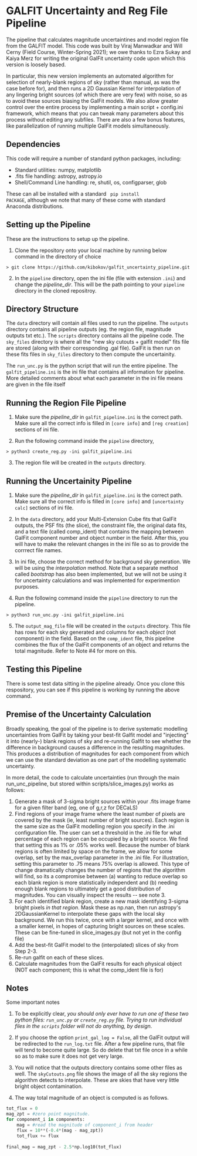 # GALFIT Uncertainty and Reg File Pipeline

The pipeline that calculates magnitude uncertaintines and model region file from the GALFIT model. This code was built by Viraj Manwadkar and Will Cerny (Field Course, Winter-Spring 2021); we owe thanks to Ezra Sukay and Kaiya Merz for writing the original GalFit uncertainty code upon which this version is loosely based.

In particular, this new version implements an automated algorithm for selection of nearly-blank regions of sky (rather than manual, as was the case before for), and then runs a 2D Gaussian Kernel for interpolation of any lingering bright sources (of which there are very few) with noise, so as to avoid these sources biasing the GalFit models. We also allow greater control over the entire process by implementing a main script + config.ini framework, which means that you can tweak many parameters about this process without editing any subfiles. There are also a few bonus features, like parallelization of running multiple GalFit models simultaneously.

## Dependencies
This code will require a number of standard python packages, including:
* Standard utilities: numpy, matplotlib
* .fits file handling: astropy, astropy.io
* Shell/Command Line handling: re, shutil, os, configparser, glob

These can all be installed with a standard <code> pip install PACKAGE</code>, although we note that many of these come with standard Anaconda distributions.

## Setting up the Pipeline

These are the instructions to setup up the pipeline.

1. Clone the repository onto your local machine by running below command in the directory of choice
```
> git clone https://github.com/kibokov/galfit_uncertainty_pipeline.git
```
2. In the ```pipeline``` directory, open the ini file (file with extension ```.ini```) and change the *pipeline_dir*. This will be the path pointing to your ```pipeline``` directory in the cloned repositroy.
 
## Directory Structure 

The ```data``` directory will contain all files used to run the pipeline. The ```outputs``` directory contains all pipeline outputs (eg. the region file, magnitude outputs txt etc.). The ```scripts``` directory contains all the pipeline code. The ```sky_files``` directory is where all the "new sky cutouts + galfit model" fits file are stored (along with their corresponding .gal file). GalFit is then run on these fits files in ```sky_files``` directory to then compute the uncertainity. 

The ```run_unc.py``` is the python script that will run the entire pipeline. The ```galfit_pipeline.ini``` is the ini file that contains all information for pipeline. More detailed comments about what each parameter in the ini file means are given in the file itself

## Running the Region File Pipeline

1. Make sure the *pipeline_dir* in ```galfit_pipeline.ini```  is the correct path. Make sure all the correct info is filled in ```[core info]``` and ```[reg creation]``` sections of ini file.  

2. Run the following command inside the ```pipeline``` directory,
```
> python3 create_reg.py -ini galfit_pipeline.ini
```

3. The region file will be created in the ```outputs``` directory. 


## Running the Uncertainity Pipeline

1. Make sure the *pipeline_dir* in ```galfit_pipeline.ini```  is the correct path. Make sure all the correct info is filled in ```[core info]``` and ```[uncertainty calc]``` sections of ini file.  

2. In the ```data``` directory, add your Multi-Extension Cube fits that GalFit outputs, the PSF fits (the slice), the constraint file, the original data fits, and a text file (called comp_ident) that contains the mapping between GalFit component number and object number in the field. After this, you will have to make the relevant changes in the ini file so as to provide the corrrect file names. 

3. In ini file, choose the correct method for background sky generation. We will be using the *interpolation* method. Note that a separate method called *bootstrap* has also been implemented, but we will not be using it for uncertainty calculations and was implemented for experimention purposes.

4. Run the following command inside the ```pipeline``` directory to run the pipeline.
```
> python3 run_unc.py -ini galfit_pipeline.ini
```
5. The ```output_mag_file``` file will be created in the ```outputs``` directory. This file has rows for each sky generated and columns for each *object* (not component) in the field. Based on the ```comp_ident``` file, this pipeline combines the flux of the GalFit components of an object and returns the total magnitude. Refer to Note #4 for more on this.

## Testing this Pipeline

There is some test data sitting in the pipeline already. Once you clone this respository, you can see if this pipeline is working by running the above command. 

## Premise of the Uncertainty Calculation

Broadly speaking, the goal of the pipeline is to derive systematic modelling uncertainties from GalFit by taking your best-fit Galfit model and "injecting" it into (nearly-) blank regions of sky and re-running Galfit to see whether the difference in background causes a difference in the resulting magnitudes. This produces a distribution of magnitudes for each component from which we can use the standard deviation as one part of the modelling systematic uncertainty. 

In more detail, the code to calculate uncertainties (run through the main run_unc_pipeline, but stored within scripts/slice_images.py) works as follows:

1. Generate a mask of 3-sigma bright sources within your .fits image frame for a given filter band (eg, one of g,r,z for DECaLS)
2. Find regions of your image frame where the least number of pixels are covered by the mask (ie, least number of bright sources). Each region is the same size as the GalFit modelling region you specify in the .ini configuration file. The user can set a threshold in the .ini file for what percentage of each region can be occupied by a bright source. We find that setting this as 1% or .05% works well.  Because the number of blank regions is often limited by space on the frame, we allow for some overlap, set by the max_overlap parameter in the .ini file. For illustration, setting this parameter to .75 means 75% overlap is allowed. This type of change dramatically changes the number of regions that the algorithm will find, so its a compromise between (a) wanting to reduce overlap so each blank region is more statistically independent and (b) needing enough blank regions to ultimately get a good distribution of magnitudes. You can visually inspect the results -- see note 3.
3. For each identified blank region, create a new mask identifying 3-sigma bright pixels *in that region*. Mask these as np.nan, then run astropy's 2DGaussianKernel to interpolate these gaps with the local sky background. We run this twice, once with a larger kernel, and once with a smaller kernel, in hopes of capturing bright sources on these scales. These can be fine-tuned in slice_images.py  (but not yet in the config file)
4. Add the best-fit GalFit model to the (interpolated) slices of sky from Step 2-3. 
5. Re-run galfit on each of these slices.
6. Calculate magnitudes from the GalFit results for each physical object (NOT each component; this is what the comp_ident file is for)

## Notes

Some important notes 

1. To be explicitly clear, *you should only ever have to run one of these two python files: ```run_unc.py``` or ```create_reg.py``` file. Trying to run individual files in the ```scripts``` folder will not do anything, by design.*
2. If you choose the option ```print_gal_log = False```, all the GalFit output will be redirected to the ```run_log.txt``` file. After a few pipeline runs, that file will tend to become quite large. So do delete that txt file once in a while so as to make sure it does not get very large. 

3. You will notice that the outputs directory contains some other files as well. The ```skyCutouts.png``` file shows the image of all the sky regions the algorithm detects to interpolate. These are skies that have very little bright object contamination. 

4. The way total magnitude of an object is computed is as follows. 
```python
tot_flux = 0 
mag_zpt = #zero point magnitude. 
for component_i in components:
    mag = #read the magnitude of component_i from header
    flux = 10**(-0.4*(mag - mag_zpt))
    tot_flux += flux
    
final_mag = mag_zpt - 2.5*np.log10(tot_flux)
```



